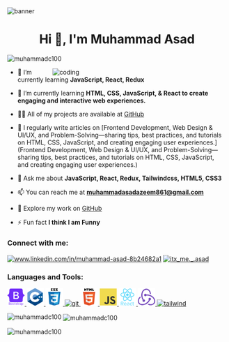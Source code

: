 <img align="Center" alt="banner"  src="https://maruf001-mt.github.io/Premium-Delivery/web.gif">
<h1 align="center">Hi 👋, I'm Muhammad Asad</h1>
<p align="left"> <img src="https://komarev.com/ghpvc/?username=muhammadc100&label=Profile%20views&color=0e75b6&style=flat" alt="muhammadc100" /> </p>
<img align="right" alt="coding" width=400 src="https://geeky01adarsh.netlify.app/assets/profile1-d123abc2.gif">

- 🔭 I’m currently learning **JavaScript, React, Redux**

- 🌱 I’m currently learning **HTML, CSS, JavaScript, & React to create engaging and interactive web experiences.**

- 👨‍💻 All of my projects are available at [GitHub](GitHub)

- 📝 I regularly write articles on [Frontend Development, Web Design & UI/UX, and Problem-Solving—sharing tips, best practices, and tutorials on HTML, CSS, JavaScript, and creating engaging user experiences.](Frontend Development, Web Design & UI/UX, and Problem-Solving—sharing tips, best practices, and tutorials on HTML, CSS, JavaScript, and creating engaging user experiences.)

- 💬 Ask me about **JavaScript, React, Redux, Tailwindcss, HTML5, CSS3**

- 📫 You can reach me at **muhammadasadazeem861@gmail.com**

- 📄 Explore my work on [GitHub](GitHub)

- ⚡ Fun fact **I think I am Funny**

<h3 align="left">Connect with me:</h3>
<p align="left">
<a href="https://linkedin.com/in/www.linkedin.com/in/muhammad-asad-8b24682a1" target="blank"><img align="center" src="https://raw.githubusercontent.com/rahuldkjain/github-profile-readme-generator/master/src/images/icons/Social/linked-in-alt.svg" alt="www.linkedin.com/in/muhammad-asad-8b24682a1" height="30" width="40" /></a>
<a href="https://instagram.com/itx_me._.asad" target="blank"><img align="center" src="https://raw.githubusercontent.com/rahuldkjain/github-profile-readme-generator/master/src/images/icons/Social/instagram.svg" alt="itx_me._.asad" height="30" width="40" /></a>
</p>

<h3 align="left">Languages and Tools:</h3>
<p align="left"> <a href="https://getbootstrap.com" target="_blank" rel="noreferrer"> <img src="https://raw.githubusercontent.com/devicons/devicon/master/icons/bootstrap/bootstrap-plain-wordmark.svg" alt="bootstrap" width="40" height="40"/> </a> <a href="https://www.w3schools.com/cpp/" target="_blank" rel="noreferrer"> <img src="https://raw.githubusercontent.com/devicons/devicon/master/icons/cplusplus/cplusplus-original.svg" alt="cplusplus" width="40" height="40"/> </a> <a href="https://www.w3schools.com/css/" target="_blank" rel="noreferrer"> <img src="https://raw.githubusercontent.com/devicons/devicon/master/icons/css3/css3-original-wordmark.svg" alt="css3" width="40" height="40"/> </a> <a href="https://git-scm.com/" target="_blank" rel="noreferrer"> <img src="https://www.vectorlogo.zone/logos/git-scm/git-scm-icon.svg" alt="git" width="40" height="40"/> </a> <a href="https://www.w3.org/html/" target="_blank" rel="noreferrer"> <img src="https://raw.githubusercontent.com/devicons/devicon/master/icons/html5/html5-original-wordmark.svg" alt="html5" width="40" height="40"/> </a> <a href="https://developer.mozilla.org/en-US/docs/Web/JavaScript" target="_blank" rel="noreferrer"> <img src="https://raw.githubusercontent.com/devicons/devicon/master/icons/javascript/javascript-original.svg" alt="javascript" width="40" height="40"/> </a> <a href="https://reactjs.org/" target="_blank" rel="noreferrer"> <img src="https://raw.githubusercontent.com/devicons/devicon/master/icons/react/react-original-wordmark.svg" alt="react" width="40" height="40"/> </a> <a href="https://redux.js.org" target="_blank" rel="noreferrer"> <img src="https://raw.githubusercontent.com/devicons/devicon/master/icons/redux/redux-original.svg" alt="redux" width="40" height="40"/> </a> <a href="https://tailwindcss.com/" target="_blank" rel="noreferrer"> <img src="https://www.vectorlogo.zone/logos/tailwindcss/tailwindcss-icon.svg" alt="tailwind" width="40" height="40"/> </a> </p>

<p><img align="left" src="https://github-readme-stats.vercel.app/api/top-langs?username=muhammadc100&show_icons=true&locale=en&layout=compact" alt="muhammadc100" /></p>

<p>&nbsp;<img align="center" src="https://github-readme-stats.vercel.app/api?username=muhammadc100&show_icons=true&locale=en" alt="muhammadc100" /></p>

<p><img align="center" src="https://github-readme-streak-stats.herokuapp.com/?user=muhammadc100&" alt="muhammadc100" /></p>
